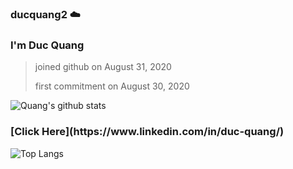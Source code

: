 ### ducquang2 ☁️

<h3>I'm Duc Quang</h3>


>joined github on August 31, 2020
>
>first commitment on August 30, 2020

![Quang's github stats](https://github-readme-stats.vercel.app/api?username=ducquang2&show_icons=true&theme=merko)

<h3>[Click Here](https://www.linkedin.com/in/duc-quang/)</h3>

![Top Langs](https://github-readme-stats.vercel.app/api/top-langs/?username=ducquang2&layout=compact&theme=merko)


